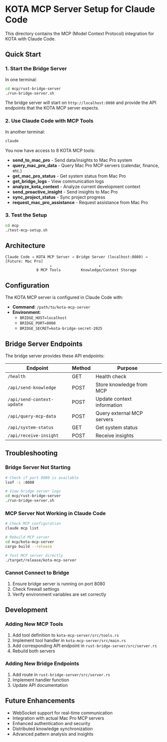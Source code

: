 # KOTA MCP Server Setup for Claude Code

This directory contains the MCP (Model Context Protocol) integration for KOTA with Claude Code.

## Quick Start

### 1. Start the Bridge Server

In one terminal:
```bash
cd mcp/rust-bridge-server
./run-bridge-server.sh
```

The bridge server will start on `http://localhost:8080` and provide the API endpoints that the KOTA MCP server expects.

### 2. Use Claude Code with MCP Tools

In another terminal:
```bash
claude
```

You now have access to 8 KOTA MCP tools:

- **send_to_mac_pro** - Send data/insights to Mac Pro system
- **query_mac_pro_data** - Query Mac Pro MCP servers (calendar, finance, etc.)
- **get_mac_pro_status** - Get system status from Mac Pro
- **get_bridge_logs** - View communication logs
- **analyze_kota_context** - Analyze current development context
- **send_proactive_insight** - Send insights to Mac Pro
- **sync_project_status** - Sync project progress
- **request_mac_pro_assistance** - Request assistance from Mac Pro

### 3. Test the Setup

```bash
cd mcp
./test-mcp-setup.sh
```

## Architecture

```
Claude Code → KOTA MCP Server → Bridge Server (localhost:8080) → [Future: Mac Pro]
                    ↓                     ↓
              8 MCP Tools         Knowledge/Context Storage
```

## Configuration

The KOTA MCP server is configured in Claude Code with:
- **Command**: `/path/to/kota-mcp-server`
- **Environment**:
  - `BRIDGE_HOST=localhost`
  - `BRIDGE_PORT=8080`
  - `BRIDGE_SECRET=kota-bridge-secret-2025`

## Bridge Server Endpoints

The bridge server provides these API endpoints:

| Endpoint | Method | Purpose |
|----------|--------|---------|
| `/health` | GET | Health check |
| `/api/send-knowledge` | POST | Store knowledge from MCP |
| `/api/send-context-update` | POST | Update context information |
| `/api/query-mcp-data` | POST | Query external MCP servers |
| `/api/system-status` | GET | Get system status |
| `/api/receive-insight` | POST | Receive insights |

## Troubleshooting

### Bridge Server Not Starting
```bash
# Check if port 8080 is available
lsof -i :8080

# View bridge server logs
cd mcp/rust-bridge-server
./run-bridge-server.sh
```

### MCP Server Not Working in Claude Code
```bash
# Check MCP configuration
claude mcp list

# Rebuild MCP server
cd mcp/kota-mcp-server
cargo build --release

# Test MCP server directly
./target/release/kota-mcp-server
```

### Cannot Connect to Bridge
1. Ensure bridge server is running on port 8080
2. Check firewall settings
3. Verify environment variables are set correctly

## Development

### Adding New MCP Tools

1. Add tool definition to `kota-mcp-server/src/tools.rs`
2. Implement tool handler in `kota-mcp-server/src/main.rs`
3. Add corresponding API endpoint in `rust-bridge-server/src/server.rs`
4. Rebuild both servers

### Adding New Bridge Endpoints

1. Add route in `rust-bridge-server/src/server.rs`
2. Implement handler function
3. Update API documentation

## Future Enhancements

- WebSocket support for real-time communication
- Integration with actual Mac Pro MCP servers
- Enhanced authentication and security
- Distributed knowledge synchronization
- Advanced pattern analysis and insights
